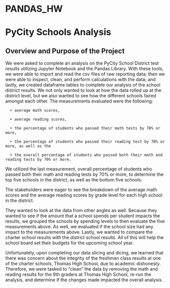 # PANDAS_HW

# PyCity Schools Analysis

## Overview and Purpose of the Project
We were asked to complete an analysis on the PyCity School District test results utilizing Jupyter Notebook and the Pandas Library. With these tools, we were able to import and read the csv files of raw reporting data; then we were able to inspect, clean, and perform calculations with the data; and lastly, we created dataframe tables to complete our analysis of the school district results. We not only wanted to look at how the data rolled up at the district level, but we also wanted to see how the different schools faired amongst each other. The measurements evaluated were the following: 

      •	average math scores,

      •	average reading scores,

      •	the percentage of students who passed their math tests by 70% or more,

      •	the percentage of students who passed their reading test by 70% or more, as well as the

      •	the overall percentage of students who passed both their math and reading tests by 70% or more.


We utilized the last measurement, overall percentage of students who passed both their math and reading tests by 70% or more, to determine the top five schools in the district, as well as the bottom five schools. 

The stakeholders were eager to see the breakdown of the average math scores and the average reading scores by grade level for each high school in the district.

They wanted to look at the data from other angles as well. Because they wanted to see if the amount that a school spends per student impacts the results, we grouped the schools by spending levels to then evaluate the five measurements above. As well, we evaluated if the school size had any impact to the measurements above. Lastly, we wanted to compare the charter school results with the district school results. All of this will help the school board set their budgets for the upcoming school year.

Unfortunately, upon completing our data slicing and dicing, we learned that there was concern about the integrity of the freshman class results at one of the charter schools, Thomas High School, due to academic dishonesty. Therefore, we were tasked to “clean” the data by removing the math and reading results for the 9th graders at Thomas High School, re-run the analysis, and determine if the changes made impacted the overall analysis.    
